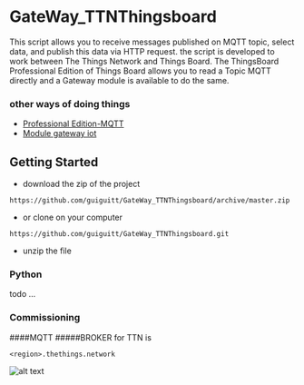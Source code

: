 # GateWay_TTNThingsboard
This script allows you to receive messages published on MQTT topic, 
select data, and publish this data via HTTP request.
the script is developed to work between The Things Network and Things Board. 
The ThingsBoard Professional Edition  of Things Board allows you to read a Topic MQTT directly and a Gateway module 
is available to do the same.
### other ways of doing things 
* [Professional Edition-MQTT](https://thingsboard.io/docs/user-guide/integrations/mqtt/) 
* [Module gateway iot](https://thingsboard.io/docs/iot-gateway/)
## Getting Started
* download the zip of the project
```
https://github.com/guiguitt/GateWay_TTNThingsboard/archive/master.zip
```
* or clone on your computer 
```
https://github.com/guiguitt/GateWay_TTNThingsboard.git
```
* unzip the file 
### Python
todo ...
### Commissioning
####MQTT
#####BROKER
for TTN is 
```
<region>.thethings.network 
````
![alt text](https://raw.githubusercontent.com/guiguitt/GateWay_TTNThingsboard/doc/registration.png)